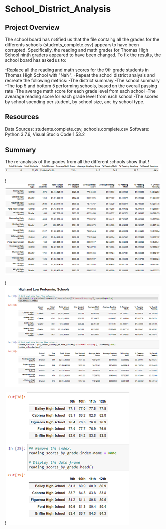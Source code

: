 # School_District_Analysis

## Project Overview
The school board has notified us that the file containg all the grades for the differents schools (students_complete.csv) appears to have been corrupted.
Specifically, the reading and math grades for Thomas High School ninth graders appeared to have been changed.
To fix the results, the school board has asked us to:

-Replace all the reading and math scores for the 9th grade students in Thomas High School with "NaN".
-Repeat the school district analysis and recreate the following metrics:
  -The district summary
  -The school summary
  -The top 5 and bottom 5 performing schools, based on the overall passing rate
  -The average math score for each grade level from each school
  -The avearage reading score for each grade level from each school
  -The scores by school spending per student, by school size, and by school type.

## Resources
Data Sources: students.complete.csv, schools.complete.csv
Software: Python 3.7.6, Visual Studio Code 1.53.2

## Summary

The re-analysis of the grades from all the different schools show that
!![image](New_district_analysis.PNG)
 
!![image](New_school_analysis.PNG)

!![image](Top_and_Bottom_5_schools.PNG)

!![image](New_Reading_and_Math_scores_by_grade.PNG)






